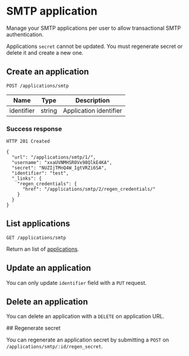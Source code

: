 # SMTP application

Manage your SMTP applications per user to allow transactional SMTP authentication.

Applications `secret` cannot be updated.
You must regenerate secret or delete it and create a new one.

## Create an application

`POST /applications/smtp`

| Name       | Type   | Description            |
|------------|--------|------------------------|
| identifier | string | Application identifier |

### Success response

`HTTP 201 Created`

    {
      "url": "/applications/smtp/1/",
      "username": "xxaUVNMHSROVx98QlkE4KA",
      "secret": "NUZIjTMnQ4W_IgtVRZi6SA",
      "identifier": "test",
      "_links": {
        "regen_credentials": {
          "href": "/applications/smtp/2/regen_credentials/"
        }
      }
    }

## List applications

`GET /applications/smtp`

Return an list of [applications](#create-an-application).

## Update an application

You can only update `identifier` field with a `PUT` request.

## Delete an application

You can delete an application with a `DELETE` on application URL.

## Regenerate secret

You can regenerate an application secret by submitting a `POST` on `/applications/smtp/:id/regen_secret`.
